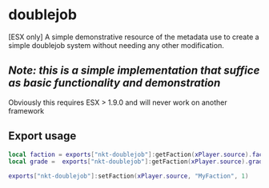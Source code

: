 # doublejob
[ESX only] A simple demonstrative resource of the metadata use to create a simple doublejob system without needing any other modification.

*Note: this is a simple implementation that suffice as basic functionality and demonstration*
---

Obviously this requires ESX > 1.9.0 and will never work on another framework

## Export usage

```lua
local faction = exports["nkt-doublejob"]:getFaction(xPlayer.source).faction
local grade =  exports["nkt-doublejob"]:getFaction(xPlayer.source).grade

exports["nkt-doublejob"]:setFaction(xPlayer.source, "MyFaction", 1)  
```
